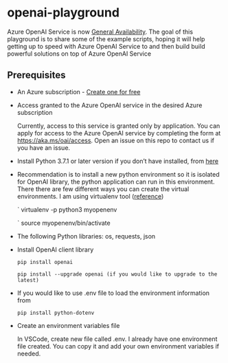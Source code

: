 # openai-playground
Azure OpenAI Service is now [General Availability](https://azure.microsoft.com/en-us/blog/general-availability-of-azure-openai-service-expands-access-to-large-advanced-ai-models-with-added-enterprise-benefits/). The goal of this playground is to share some of the example scripts, hoping it will help getting up to speed with Azure OpenAI Service to and then build build powerful solutions on top of Azure OpenAI Service

## Prerequisites
  - An Azure subscription - [Create one for free](https://azure.microsoft.com/free/cognitive-services)

  - Access granted to the Azure OpenAI service in the desired Azure subscription

    Currently, access to this service is granted only by application. You can apply for access to the Azure OpenAI service by completing the form at https://aka.ms/oai/access. Open an issue on this repo to contact us if you have an issue.

 - Install Python 3.7.1 or later version if you don’t have installed, from [here](https://github.com/openai/openai-quickstart-python)
 
 - Recommendation is to install a new python environment so it is isolated for OpenAI library, the python application can run in this environment. There there are few different ways you can create the virtual environments. I am using virtualenv tool ([reference](https://learnpython.com/blog/how-to-use-virtualenv-python/))
 
    ` virtualenv -p python3 myopenenv
    
    ` source myopenenv/bin/activate
 - The following Python libraries: os, requests, json
 - Install OpenAI client library
 
    `pip install openai`
    
    `
     pip install --upgrade openai (if you would like to upgrade to the latest)
    ` 
 - If you would like to use .env file to load the environment information from
 
   `
   pip install python-dotenv
   `
 - Create an environment variables file
 
   In VSCode, create new file called .env. I already have one environment file created. You can copy it and add your own environment variables if needed.
   
   
